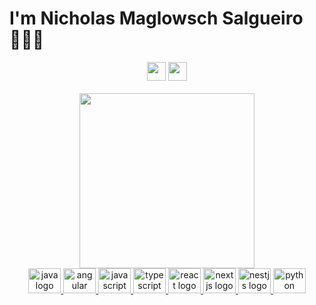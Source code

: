# I'm Nicholas Maglowsch Salgueiro 👨🏻‍💻



<div align="center">
  <div>
    <a href = "mailto:nickmaglowsch3@gmail.com"><img height="30em" src="https://img.shields.io/badge/Gmail-D14836?style=for-the-badge&logo=gmail&logoColor=white" target="_blank"></a>
    <a href="https://stackoverflow.com/users/9573175/nicholas-maglowsch-salgueiro/" target="_blank"><img height="30em" src="https://aleen42.github.io/badges/src/stackoverflow.svg" target="_blank"></a> 
  </div>
  <br>
<div>
    <a href="https://github.com/nickmaglowsch">
      <img height="280em" src="https://github-readme-stats.vercel.app/api?username=nickmaglowsch&show_icons=true&theme=transparent&hide_border=true"/>

<div align="center">
  <img src="https://cdn.jsdelivr.net/gh/devicons/devicon/icons/java/java-original.svg" height="40" width="52" alt="java logo"  />
  <img src="https://cdn.jsdelivr.net/gh/devicons/devicon/icons/angularjs/angularjs-plain.svg" height="40" width="52" alt="angular logo"  />
  <img src="https://cdn.jsdelivr.net/gh/devicons/devicon/icons/javascript/javascript-original.svg" height="40" width="52" alt="javascript logo"  />
  <img src="https://cdn.jsdelivr.net/gh/devicons/devicon/icons/typescript/typescript-original.svg" height="40" width="52" alt="typescript logo"  />
  <img src="https://cdn.jsdelivr.net/gh/devicons/devicon/icons/react/react-original.svg" height="40" width="52" alt="react logo"  />
  <img src="https://cdn.jsdelivr.net/gh/devicons/devicon/icons/nextjs/nextjs-original.svg" height="40" width="52" alt="nextjs logo"  />
  <img src="https://cdn.jsdelivr.net/gh/devicons/devicon/icons/nestjs/nestjs-plain.svg" height="40" width="52" alt="nestjs logo"  />
  <img src="https://cdn.jsdelivr.net/gh/devicons/devicon/icons/python/python-original.svg" height="40" width="52" alt="python logo"  />
</div>
